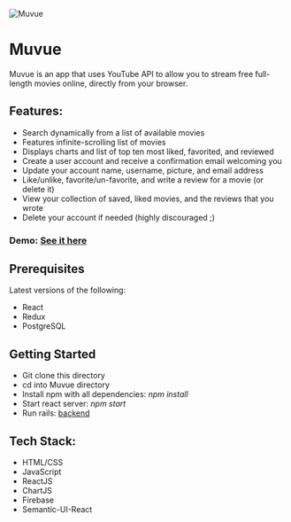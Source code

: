 ![Muvue](https://i.imgur.com/0n6RVEJ.png)

# Muvue
Muvue is an app that uses YouTube API to allow you to stream free full-length movies online, directly from your browser.

## Features:
* Search dynamically from a list of available movies
* Features infinite-scrolling list of movies
* Displays charts and list of top ten most liked, favorited, and reviewed
* Create a user account and receive a confirmation email welcoming you
* Update your account name, username, picture, and email address
* Like/unlike, favorite/un-favorite, and write a review for a movie (or delete it)
* View your collection of saved, liked movies, and the reviews that you wrote
* Delete your account if needed (highly discouraged ;)

###  Demo: [See it here](https://www.youtube.com/watch?v=UcMHDkl9_go)

## Prerequisites
Latest versions of the following:
- React
- Redux
- PostgreSQL


## Getting Started
- Git clone this directory
- cd into Muvue directory
- Install npm with all dependencies:
  *npm install*
- Start react server:
  *npm start*
- Run rails: [backend](https://github.com/scypher6/muvue_backend)
  
## Tech Stack:
- HTML/CSS
- JavaScript
- ReactJS
- ChartJS
- Firebase
- Semantic-UI-React
